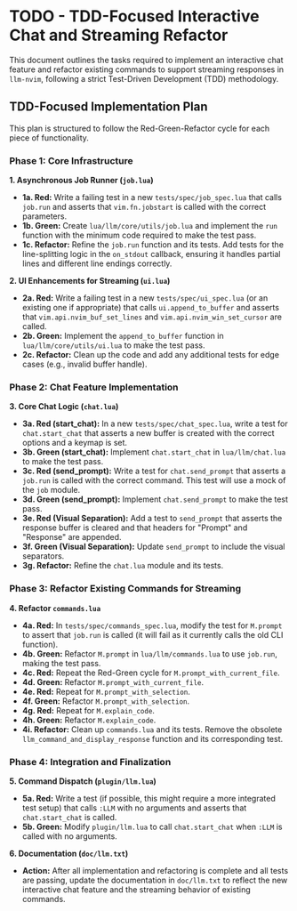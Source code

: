 # TODO - TDD-Focused Interactive Chat and Streaming Refactor

This document outlines the tasks required to implement an interactive chat feature and refactor existing commands to support streaming responses in `llm-nvim`, following a strict Test-Driven Development (TDD) methodology.

## TDD-Focused Implementation Plan

This plan is structured to follow the Red-Green-Refactor cycle for each piece of functionality.

### Phase 1: Core Infrastructure

**1. Asynchronous Job Runner (`job.lua`)**
-   **1a. Red:** Write a failing test in a new `tests/spec/job_spec.lua` that calls `job.run` and asserts that `vim.fn.jobstart` is called with the correct parameters.
-   **1b. Green:** Create `lua/llm/core/utils/job.lua` and implement the `run` function with the minimum code required to make the test pass.
-   **1c. Refactor:** Refine the `job.run` function and its tests. Add tests for the line-splitting logic in the `on_stdout` callback, ensuring it handles partial lines and different line endings correctly.

**2. UI Enhancements for Streaming (`ui.lua`)**
-   **2a. Red:** Write a failing test in a new `tests/spec/ui_spec.lua` (or an existing one if appropriate) that calls `ui.append_to_buffer` and asserts that `vim.api.nvim_buf_set_lines` and `vim.api.nvim_win_set_cursor` are called.
-   **2b. Green:** Implement the `append_to_buffer` function in `lua/llm/core/utils/ui.lua` to make the test pass.
-   **2c. Refactor:** Clean up the code and add any additional tests for edge cases (e.g., invalid buffer handle).

### Phase 2: Chat Feature Implementation

**3. Core Chat Logic (`chat.lua`)**
-   **3a. Red (start_chat):** In a new `tests/spec/chat_spec.lua`, write a test for `chat.start_chat` that asserts a new buffer is created with the correct options and a keymap is set.
-   **3b. Green (start_chat):** Implement `chat.start_chat` in `lua/llm/chat.lua` to make the test pass.
-   **3c. Red (send_prompt):** Write a test for `chat.send_prompt` that asserts a `job.run` is called with the correct command. This test will use a mock of the `job` module.
-   **3d. Green (send_prompt):** Implement `chat.send_prompt` to make the test pass.
-   **3e. Red (Visual Separation):** Add a test to `send_prompt` that asserts the response buffer is cleared and that headers for "Prompt" and "Response" are appended.
-   **3f. Green (Visual Separation):** Update `send_prompt` to include the visual separators.
-   **3g. Refactor:** Refine the `chat.lua` module and its tests.

### Phase 3: Refactor Existing Commands for Streaming

**4. Refactor `commands.lua`**
-   **4a. Red:** In `tests/spec/commands_spec.lua`, modify the test for `M.prompt` to assert that `job.run` is called (it will fail as it currently calls the old CLI function).
-   **4b. Green:** Refactor `M.prompt` in `lua/llm/commands.lua` to use `job.run`, making the test pass.
-   **4c. Red:** Repeat the Red-Green cycle for `M.prompt_with_current_file`.
-   **4d. Green:** Refactor `M.prompt_with_current_file`.
-   **4e. Red:** Repeat for `M.prompt_with_selection`.
-   **4f. Green:** Refactor `M.prompt_with_selection`.
-   **4g. Red:** Repeat for `M.explain_code`.
-   **4h. Green:** Refactor `M.explain_code`.
-   **4i. Refactor:** Clean up `commands.lua` and its tests. Remove the obsolete `llm_command_and_display_response` function and its corresponding test.

### Phase 4: Integration and Finalization

**5. Command Dispatch (`plugin/llm.lua`)**
-   **5a. Red:** Write a test (if possible, this might require a more integrated test setup) that calls `:LLM` with no arguments and asserts that `chat.start_chat` is called.
-   **5b. Green:** Modify `plugin/llm.lua` to call `chat.start_chat` when `:LLM` is called with no arguments.

**6. Documentation (`doc/llm.txt`)**
-   **Action:** After all implementation and refactoring is complete and all tests are passing, update the documentation in `doc/llm.txt` to reflect the new interactive chat feature and the streaming behavior of existing commands.
